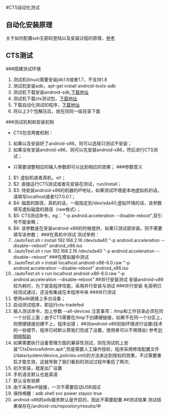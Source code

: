 #CTS自动化测试
## 自动化安装原理
关于如何配置ssh无密码登陆以及安装过程的原理，[参考](https://github.com/xyongcn/openthos-testing/blob/master/bare_metal_autotest/android_auto/README.md)
## CTS测试
###搭建测试环境
1. 测试机(linux)需要安装jdk1.6或者1.7，不支持1.8
1. 测试机安装adb，apt-get install android-tools-adb
1. 测试机下载安装android-sdk,[下载地址](http://developer.android.com/sdk/index.html)
1. 测试机下载cts测试包，[下载地址]( https://dl.google.com/dl/android/cts/android-cts-5.1_r4-linux_x86-x86.zip)
1. 下载自动化测试的程序，[下载地址](https://github.com/aoquan/cts-autotest.git)
1. 将以上3个包解压后，放在同同一级目录下面

###测试机制和安装机制
* CTS包含两套机制：
 1. 如果以及安装好了android-x86，则可以选择只测试不安装；
 1. 如果没有安装android-x86，则可以先安装android-x86，然后进行CTS测试；
* 只需要调整相应的输入参数即可以达到相应的效果；
###参数意义
1. $1: 虚拟机或者真机，v/r；
1. $2: 直接运行CTS测试或者先安装在测试，run/install；
1. $3: 待安装android-x86的机器的IP地址，如果测试环境是本地虚拟机的话，请填写localhost或者127.0.0.1；
1. $4: 磁盘的路径，真机的话，一般指定到/dev/sda40;虚拟环境的话，该参数填写虚拟磁盘的路径（raw格式）；
1. $5: CTS测试命令，eg： "-p android.acceleration --disable-reboot",双引号不能省略；
1. $6: 该参数是在安装android-x86的时候提供，如果只测试部安装，则不需要填写该参数；
###在真机中测试
测试举例：
1. ./autoTest.sh r install 192.168.2.16 /dev/sda40 "-p android.acceleration --disable--reboot" android_x86.iso
1. ./autoTest.sh r run 192.168.2.16 /dev/sda40 "-p android.acceleration --disable--reboot"
###在模拟器中测试
1. ./autoTest.sh v install localhost android-x86-6.0.raw "-p android.acceleration --disable-reboot" android_x86.iso
1. ./autoTest.sh v run localhost android-x86-6.0.raw "-p android.acceleration --disable-reboot"
##并行安装测试
安装android-x86较为耗时，为了提高程序性能，采用并行安装与测试
###并行安装
毛英明已经测试通过，还没有集成在本程序中来
###并行测试
1. 使用adb链接上多台设备；
1. 启动测试程序，即运行cts-tradefed
1. 输入测试命令，加上参数 --all-devices
注意事项：/tmp和工作目录必须在同一个分区上面；由于CTS需要在/tmp下创建硬链接，如果不在同一个分区上，则使硬链接创建不上，程序出错；
##对android-x86初始环境进行设置(技术的一些细节，程序已经默认帮我们完成了设置，使用者可以不用理会)
参考[刘明明帮助](https://github.com/openthos/openthos/wiki/cts%E6%B5%8B%E8%AF%95)
1. 如果需要执行设备管理方面的兼容性测试，则在测试机上安装"CtsDeviceAdmin.apk",但是需要人工操作授权，程序采用修改配置文件(/data/system/device_policies.xml)的方法来达到授权的效果，不过需要重启才能生效，这就导致了我们看到的测试过程中重启了两次;
1. 初次安装，就是出厂设置
1. 手机语言默认也是英语
1. 默认没有锁屏
1. 由于采用wifi链接，一次不需要启动USB调试
1. 保持唤醒：adb shell svc power stayon true
1. android-x86的adb服务默认是开启的，因此不需要配置
##测试结果
测试结果保存在/android-cts/repository/results/中
